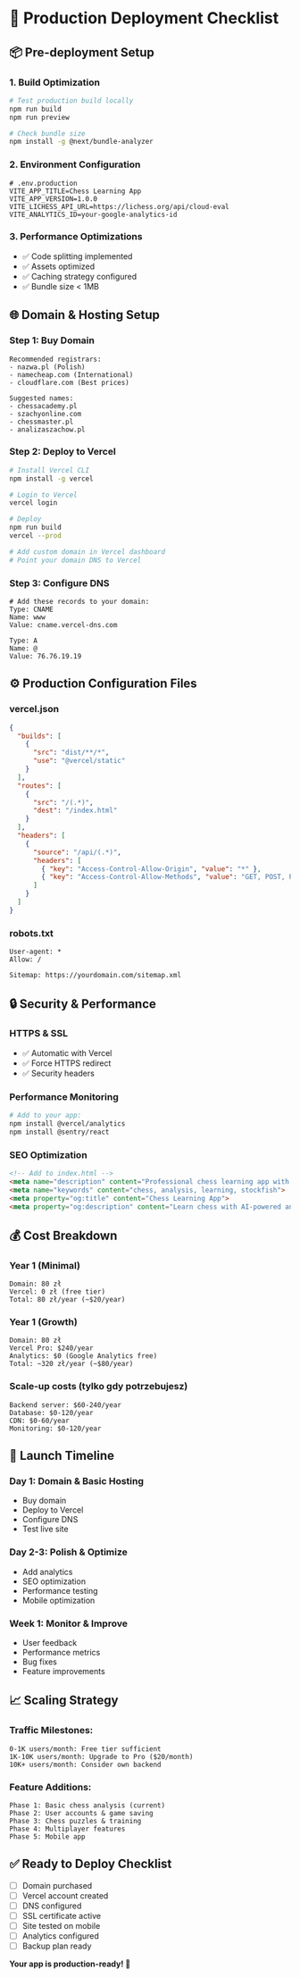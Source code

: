 # 🚀 Production Deployment Checklist

## 📦 Pre-deployment Setup

### 1. **Build Optimization**
```bash
# Test production build locally
npm run build
npm run preview

# Check bundle size
npm install -g @next/bundle-analyzer
```

### 2. **Environment Configuration**
```env
# .env.production
VITE_APP_TITLE=Chess Learning App
VITE_APP_VERSION=1.0.0
VITE_LICHESS_API_URL=https://lichess.org/api/cloud-eval
VITE_ANALYTICS_ID=your-google-analytics-id
```

### 3. **Performance Optimizations**
- ✅ Code splitting implemented
- ✅ Assets optimized  
- ✅ Caching strategy configured
- ✅ Bundle size < 1MB

## 🌐 **Domain & Hosting Setup**

### **Step 1: Buy Domain**
```
Recommended registrars:
- nazwa.pl (Polish)
- namecheap.com (International) 
- cloudflare.com (Best prices)

Suggested names:
- chessacademy.pl
- szachyonline.com  
- chessmaster.pl
- analizaszachow.pl
```

### **Step 2: Deploy to Vercel**
```bash
# Install Vercel CLI
npm install -g vercel

# Login to Vercel
vercel login

# Deploy
npm run build
vercel --prod

# Add custom domain in Vercel dashboard
# Point your domain DNS to Vercel
```

### **Step 3: Configure DNS**
```
# Add these records to your domain:
Type: CNAME
Name: www
Value: cname.vercel-dns.com

Type: A  
Name: @
Value: 76.76.19.19
```

## ⚙️ **Production Configuration Files**

### **vercel.json**
```json
{
  "builds": [
    {
      "src": "dist/**/*",
      "use": "@vercel/static"
    }
  ],
  "routes": [
    {
      "src": "/(.*)",
      "dest": "/index.html"
    }
  ],
  "headers": [
    {
      "source": "/api/(.*)",
      "headers": [
        { "key": "Access-Control-Allow-Origin", "value": "*" },
        { "key": "Access-Control-Allow-Methods", "value": "GET, POST, PUT, DELETE, OPTIONS" }
      ]
    }
  ]
}
```

### **robots.txt**
```
User-agent: *
Allow: /

Sitemap: https://yourdomain.com/sitemap.xml
```

## 🔒 **Security & Performance**

### **HTTPS & SSL**
- ✅ Automatic with Vercel
- ✅ Force HTTPS redirect
- ✅ Security headers

### **Performance Monitoring** 
```bash
# Add to your app:
npm install @vercel/analytics
npm install @sentry/react
```

### **SEO Optimization**
```html
<!-- Add to index.html -->
<meta name="description" content="Professional chess learning app with AI analysis">
<meta name="keywords" content="chess, analysis, learning, stockfish">
<meta property="og:title" content="Chess Learning App">
<meta property="og:description" content="Learn chess with AI-powered analysis">
```

## 💰 **Cost Breakdown**

### **Year 1 (Minimal)**
```
Domain: 80 zł
Vercel: 0 zł (free tier)
Total: 80 zł/year (~$20/year)
```

### **Year 1 (Growth)**  
```
Domain: 80 zł
Vercel Pro: $240/year
Analytics: $0 (Google Analytics free)
Total: ~320 zł/year (~$80/year)
```

### **Scale-up costs** (tylko gdy potrzebujesz)
```
Backend server: $60-240/year
Database: $0-120/year  
CDN: $0-60/year
Monitoring: $0-120/year
```

## 🚀 **Launch Timeline**

### **Day 1: Domain & Basic Hosting**
- Buy domain
- Deploy to Vercel
- Configure DNS
- Test live site

### **Day 2-3: Polish & Optimize**
- Add analytics
- SEO optimization  
- Performance testing
- Mobile optimization

### **Week 1: Monitor & Improve**
- User feedback
- Performance metrics
- Bug fixes
- Feature improvements

## 📈 **Scaling Strategy**

### **Traffic Milestones:**
```
0-1K users/month: Free tier sufficient
1K-10K users/month: Upgrade to Pro ($20/month)
10K+ users/month: Consider own backend
```

### **Feature Additions:**
```
Phase 1: Basic chess analysis (current)
Phase 2: User accounts & game saving  
Phase 3: Chess puzzles & training
Phase 4: Multiplayer features
Phase 5: Mobile app
```

## ✅ **Ready to Deploy Checklist**

- [ ] Domain purchased
- [ ] Vercel account created  
- [ ] DNS configured
- [ ] SSL certificate active
- [ ] Site tested on mobile
- [ ] Analytics configured
- [ ] Backup plan ready

**Your app is production-ready! 🎉**